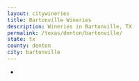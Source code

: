 ```yaml
---
layout: citywineries
title: Bartonville Wineries
description: Wineries in Bartonville, TX
permalink: /texas/denton/bartonville/
state: tx
county: denton
city: bartonville
---
```

-
